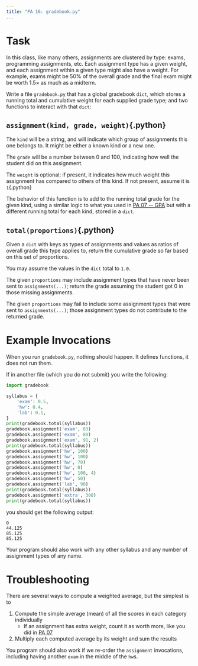 ```yaml
---
title: "PA 16: gradebook.py"
...
```


# Task

In this class, like many others, assignments are clustered by type: exams, programming assignments, etc.
Each assignment type has a given weight, and each assignment within a given type might also have a weight.
For example, exams might be 50% of the overall grade and the final exam might be worth 1.5× as much as a midterm.

Write a file `gradebook.py` that has a global gradebook `dict`, which stores a running total and cumulative weight for each supplied grade type;
and two functions to interact with that `dict`:

## `assignment(kind, grade, weight)`{.python}

The `kind` will be a string, and will indicate which group of assignments this one belongs to.
It might be either a known kind or a new one.

The `grade` will be a number between 0 and 100, indicating how well the student did on this assignment.

The `weight` is optional; if present, it indicates how much weight this assignment has compared to others of this kind.
If not present, assume it is `1`{.python}

The behavior of this function is to add to the running total grade for the given kind, using a similar logic to what you used in [PA 07 -- GPA](pa07-gpa.html) but with a different running total for each kind, stored in a `dict`.

## `total(proportions)`{.python}

Given a `dict` with keys as types of assignments and values as ratios of overall grade this type applies to,
return the cumulative grade so far based on this set of proportions.

You may assume the values in the `dict` total to `1.0`.

The given `proportions` may include assignment types that have never been sent to `assignments(...)`; return the grade assuming the student got 0 in those missing assignments.

The given `proportions` may fail to include some assignment types that were sent to `assignments(...)`; those assignment types do not contribute to the returned grade.

# Example Invocations

When you run `gradebook.py`, nothing should happen.
It defines functions, it does not run them.

If in another file (which you do not submit) you write the following:

````python
import gradebook

syllabus = {
    'exam': 0.5,
    'hw': 0.4,
    'lab': 0.1,
}
print(gradebook.total(syllabus))
gradebook.assignment('exam', 83)
gradebook.assignment('exam', 88)
gradebook.assignment('exam', 91, 2)
print(gradebook.total(syllabus))
gradebook.assignment('hw', 100)
gradebook.assignment('hw', 100)
gradebook.assignment('hw', 70)
gradebook.assignment('hw', 0)
gradebook.assignment('hw', 100, 4)
gradebook.assignment('hw', 50)
gradebook.assignment('lab', 90)
print(gradebook.total(syllabus))
gradebook.assignment('extra', 300)
print(gradebook.total(syllabus))
````

you should get the following output:

````
0
44.125
85.125
85.125
````

Your program should also work with any other syllabus and any number of assignment types of any name.

# Troubleshooting

There are several ways to compute a weighted average, but the simplest is to

1.  Compute the simple average (mean) of all the scores in each category individually
    -   If an assignment has extra weight, count it as worth more, like you did in [PA 07](pa07-gpa.html)
1.  Multiply each computed average by its weight and sum the results

You program should also work if we re-order the `assignment` invocations, including having another `exam` in the middle of the `hw`s.

